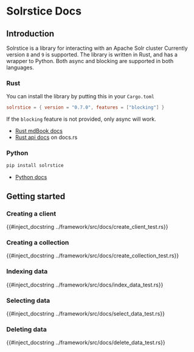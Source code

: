# Solrstice Docs

## Introduction

Solrstice is a library for interacting with an Apache Solr cluster
Currently version `8` and `9` is supported.
The library is written in Rust, and has a wrapper to Python. Both async and blocking are supported in both languages.

### Rust

You can install the library by putting this in your `Cargo.toml`

```toml
solrstice = { version = "0.7.0", features = ["blocking"] }
```

If the `blocking` feature is not provided, only async will work.

* [Rust mdBook docs]()
* [Rust api docs](https://docs.rs/solrstice/) on docs.rs

### Python

```bash
pip install solrstice
```

* [Python docs](https://pypi.org/project/solrstice/)

## Getting started

### Creating a client

{{#inject_docstring ../framework/src/docs/create_client_test.rs}}

### Creating a collection

{{#inject_docstring ../framework/src/docs/create_collection_test.rs}}

### Indexing data

{{#inject_docstring ../framework/src/docs/index_data_test.rs}}

### Selecting data

{{#inject_docstring ../framework/src/docs/select_data_test.rs}}

### Deleting data

{{#inject_docstring ../framework/src/docs/delete_data_test.rs}}